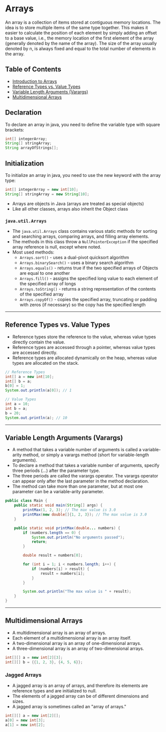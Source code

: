 # Arrays

An array is a collection of items stored at contiguous memory locations. The idea is to store multiple items of the same
type together. This makes it easier to calculate the position of each element by simply adding an offset to a base
value, i.e., the memory location of the first element of the array (generally denoted by the name of the array). The
size of the array usually denoted by n, is always fixed and equal to the total number of elements in the array.

## Table of Contents

- [Introduction to Arrays](./src/com/rishab/Main.java)
- [Reference Types vs. Value Types](./src/com/rishab/ReferenceTypes.java)
- [Variable Length Arguments (Varargs)](./src/com/rishab/VarArgs.java)
- [Multidimensional Arrays](./src/com/rishab/MultiDimensionalArrays.java)

## Declaration

To declare an array in java, you need to define the variable type with square brackets:

```java
int[] integerArray;
String[] stringArray;
String arrayOfStrings[];
```

## Initialization

To initialize an array in java, you need to use the new keyword with the array type:

```java
int[] integerArray = new int[10];
String[] stringArray = new String[10];
```

- Arrays are objects in Java (arrays are treated as special objects)
- Like all other classes, arrays also inherit the Object class

### `java.util.Arrays`

- The `java.util.Arrays` class contains various static methods for sorting and searching arrays, comparing arrays, and
  filling array elements.
- The methods in this class throw a `NullPointerException` if the specified array reference is null, except where noted.
- Most used methods:
  - `Arrays.sort()` - uses a dual-pivot quicksort algorithm
  - `Arrays.binarySearch()` - uses a binary search algorithm
  - `Arrays.equals()` - returns true if the two specified arrays of Objects are equal to one another
  - `Arrays.fill()` - assigns the specified long value to each element of the specified array of longs
  - `Arrays.toString()` - returns a string representation of the contents of the specified array
  - `Arrays.copyOf()` - copies the specified array, truncating or padding with zeros (if necessary) so the copy has the specified length

---

## Reference Types vs. Value Types

- Reference types store the reference to the value, whereas value types directly contain the value.
- Reference types are accessed through a pointer, whereas value types are accessed directly.
- Reference types are allocated dynamically on the heap, whereas value types are allocated on the stack.

```java
// Reference Types
int[] a = new int[10];
int[] b = a;
b[0] = 1;
System.out.println(a[0]); // 1

// Value Types
int a = 10;
int b = a;
b = 20;
System.out.println(a); // 10
```

---

## Variable Length Arguments (Varargs)

- A method that takes a variable number of arguments is called a variable-arity method, or simply a varargs method (short for variable-length arguments).
- To declare a method that takes a variable number of arguments, specify three periods (...) after the parameter type.
- The three periods are called the varargs operator. The varargs operator can appear only after the last parameter in the method declaration.
- The method can take more than one parameter, but at most one parameter can be a variable-arity parameter.

```java
public class Main {
    public static void main(String[] args) {
        printMax(1, 2, 3); // The max value is 3.0
        printMax(new double[]{1, 2, 3}); // The max value is 3.0
    }

    public static void printMax(double... numbers) {
        if (numbers.length == 0) {
            System.out.println("No arguments passed");
            return;
        }

        double result = numbers[0];

        for (int i = 1; i < numbers.length; i++) {
            if (numbers[i] > result) {
                result = numbers[i];
            }
        }

        System.out.println("The max value is " + result);
    }
}
```

---

## Multidimensional Arrays

- A multidimensional array is an array of arrays.
- Each element of a multidimensional array is an array itself.
- A two-dimensional array is an array of one-dimensional arrays.
- A three-dimensional array is an array of two-dimensional arrays.

```java
int[][] a = new int[2][3];
int[][] b = {{1, 2, 3}, {4, 5, 6}};
```

### Jagged Arrays

- A jagged array is an array of arrays, and therefore its elements are reference types and are initialized to null.
- The elements of a jagged array can be of different dimensions and sizes.
- A jagged array is sometimes called an "array of arrays."

```java
int[][] a = new int[2][];
a[0] = new int[3];
a[1] = new int[2];
```
